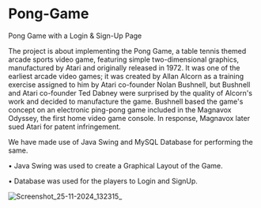 # Pong-Game
Pong Game with a Login &amp; Sign-Up Page

The project is about implementing the Pong Game, a table tennis themed arcade sports video game, featuring simple two-dimensional graphics, manufactured by Atari and originally released in 1972. It was one of the earliest arcade video games; it was created by Allan Alcorn as a training exercise assigned to him by Atari co-founder Nolan Bushnell, but Bushnell and Atari co-founder Ted Dabney were surprised by the quality of Alcorn's work and decided to manufacture the game. Bushnell based the game's concept on an electronic ping-pong game included in the Magnavox Odyssey, the first home video game console. In response, Magnavox later sued Atari for patent infringement.

We have made use of Java Swing and MySQL Database for performing the same.

•	Java Swing was used to create a Graphical Layout of the Game.

•	Database was used for the players to Login and SignUp.

![Screenshot_25-11-2024_132315_](https://github.com/user-attachments/assets/15465287-f70d-4d98-98f3-c66c09b2b163)
